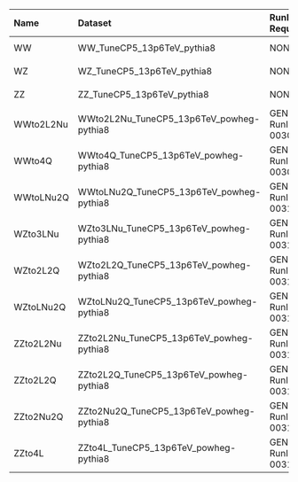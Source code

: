 | Name      | Dataset                                  | RunIII2024Summer24 Root Request     | Root Status                       | NanoV15 Status                       |
|:----------|:-----------------------------------------|:------------------------------------|:----------------------------------|:-------------------------------------|
| WW        | WW_TuneCP5_13p6TeV_pythia8               | NONE                                | $${\color{red}\textbf{MISSING}}$$ | $${\color{red}\textbf{MISSING}}$$    |
| WZ        | WZ_TuneCP5_13p6TeV_pythia8               | NONE                                | $${\color{red}\textbf{MISSING}}$$ | $${\color{red}\textbf{MISSING}}$$    |
| ZZ        | ZZ_TuneCP5_13p6TeV_pythia8               | NONE                                | $${\color{red}\textbf{MISSING}}$$ | $${\color{red}\textbf{MISSING}}$$    |
| WWto2L2Nu | WWto2L2Nu_TuneCP5_13p6TeV_powheg-pythia8 | GEN-RunIII2024Summer24wmLHEGS-00309 | $${\color{green}\textbf{DONE}}$$  | $${\color{blue}\textbf{SUBMITTED}}$$ |
| WWto4Q    | WWto4Q_TuneCP5_13p6TeV_powheg-pythia8    | GEN-RunIII2024Summer24wmLHEGS-00308 | $${\color{green}\textbf{DONE}}$$  | $${\color{blue}\textbf{SUBMITTED}}$$ |
| WWtoLNu2Q | WWtoLNu2Q_TuneCP5_13p6TeV_powheg-pythia8 | GEN-RunIII2024Summer24wmLHEGS-00310 | $${\color{green}\textbf{DONE}}$$  | $${\color{green}\textbf{DONE}}$$     |
| WZto3LNu  | WZto3LNu_TuneCP5_13p6TeV_powheg-pythia8  | GEN-RunIII2024Summer24wmLHEGS-00313 | $${\color{green}\textbf{DONE}}$$  | $${\color{blue}\textbf{SUBMITTED}}$$ |
| WZto2L2Q  | WZto2L2Q_TuneCP5_13p6TeV_powheg-pythia8  | GEN-RunIII2024Summer24wmLHEGS-00311 | $${\color{green}\textbf{DONE}}$$  | $${\color{green}\textbf{DONE}}$$     |
| WZtoLNu2Q | WZtoLNu2Q_TuneCP5_13p6TeV_powheg-pythia8 | GEN-RunIII2024Summer24wmLHEGS-00312 | $${\color{green}\textbf{DONE}}$$  | $${\color{blue}\textbf{SUBMITTED}}$$ |
| ZZto2L2Nu | ZZto2L2Nu_TuneCP5_13p6TeV_powheg-pythia8 | GEN-RunIII2024Summer24wmLHEGS-00314 | $${\color{green}\textbf{DONE}}$$  | $${\color{blue}\textbf{SUBMITTED}}$$ |
| ZZto2L2Q  | ZZto2L2Q_TuneCP5_13p6TeV_powheg-pythia8  | GEN-RunIII2024Summer24wmLHEGS-00317 | $${\color{green}\textbf{DONE}}$$  | $${\color{blue}\textbf{SUBMITTED}}$$ |
| ZZto2Nu2Q | ZZto2Nu2Q_TuneCP5_13p6TeV_powheg-pythia8 | GEN-RunIII2024Summer24wmLHEGS-00316 | $${\color{green}\textbf{DONE}}$$  | $${\color{blue}\textbf{SUBMITTED}}$$ |
| ZZto4L    | ZZto4L_TuneCP5_13p6TeV_powheg-pythia8    | GEN-RunIII2024Summer24wmLHEGS-00315 | $${\color{green}\textbf{DONE}}$$  | $${\color{green}\textbf{DONE}}$$     |